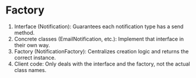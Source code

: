 # Factory


1. Interface (Notification): Guarantees each notification type has a send method.
2. Concrete classes (EmailNotification, etc.): Implement that interface in their own way.
3. Factory (NotificationFactory): Centralizes creation logic and returns the correct instance.
4. Client code: Only deals with the interface and the factory, not the actual class names.

